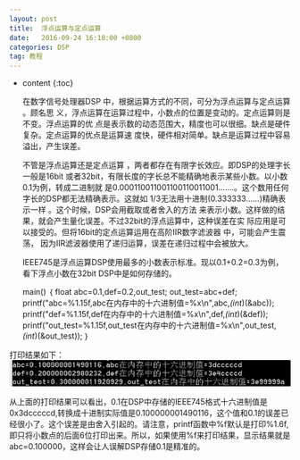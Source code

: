 ```yaml
---
layout: post
title:  浮点运算与定点运算
date:   2016-09-24 16:10:00 +0800
categories: DSP
tag: 教程
---
```


* content
{:toc}


   在数字信号处理器DSP
中，根据运算方式的不同，可分为浮点运算与定点运算
。顾名思
义，浮点运算在运算过程中，小数点的位置是变动的。定点运算则是不变。浮点运算的优
点是表示数的动态范围大，精度也可以很细。缺点是硬件复杂。定点运算的优点是运算速
度快，硬件相对简单。缺点是运算过程中容易溢出，产生误差。 

   不管是浮点运算还是定点运算
，两者都存在有限字长效应。即DSP的处理字长一般是16bit
或者32bit，有限长度的字长总不能精确地表示某些小数。以小数0.1为例，转成二进制就
是0.000110011001100110011001.......。这个数用任何字长的DSP都无法精确表示。这就如
1/3无法用十进制(0.333333......)精确表示一样
。这个时候，DSP会用截取或者舍入的方法
来表示小数。这样做的结果，就会产生量化误差。不过32bit的浮点运算中，这种误差在实
际应用是可以接受的。但将16bit的定点运算运用在高阶IIR数字滤波器
中，可能会产生震荡，
因为IIR滤波器使用了递归运算，误差在递归过程中会被放大。 

   IEEE745是浮点运算DSP使用最多的小数表示标准。现以0.1+0.2=0.3为例，看下浮点小数在32bit DSP中是如何存储的。

    main()
    ｛
     float abc=0.1,def=0.2,out_test;
     out_test=abc+def;
     printf("abc=%1.15f,abc在内存中的十六进制值=%x\n",abc,*(int*)(&abc));
     printf("def=%1.15f,def在内存中的十六进制值=%x\n",def,*(int*)(&def));
     printf("out_test=%1.15f,out_test在内存中的十六进制值=%x\n",out_test,*(int*)(&out_test));
     ｝

打印结果如下：
![](https://github.com/cqr113/cqr113.github.io/blob/master/test.png)

从上面的打印结果可以看出，0.1在DSP中存储的IEEE745格式十六进制值是0x3dcccccd,转换成十进制实际值是0.100000001490116，这个值和0.1的误差已经很小了。这个误差是由舍入引起的。请注意，printf函数中%f默认是打印%1.6f,即只将小数点的后面6位打印出来。所以，如果使用%f来打印结果，显示结果就是abc=0.100000，这样会让人误解DSP存储0.1是精准的。






